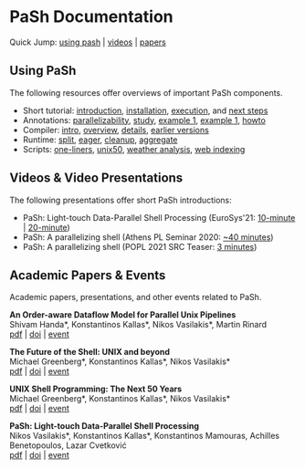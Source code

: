 # PaSh Documentation
Quick Jump: [using pash](#using-pash) | [videos](#videos--video-presentations) | [papers](#academic-papers--events) 

## Using PaSh

The following resources offer overviews of important PaSh components.

* Short tutorial: [introduction](./tutorial.md#introduction), [installation](./tutorial.md#installation), [execution](./tutorial.md#running-scripts), and [next steps](./tutorial.md#what-next)
* Annotations: [parallelizability](../annotations#main-parallelizability-classes), [study](../annotations#parallelizability-study-of-commands-in-gnu--posix), [example 1](../annotations#a-simple-example-chmod), [example 1](../annotations#another-example-cut), [howto](../annotations#how-to-annotate-a-command)
* Compiler: [intro](../compiler#introduction), [overview](../compiler#compiler-overview), [details](../compiler#zooming-into-fragments), [earlier versions](../compiler#earlier-versions)
* Runtime: [split](../runtime#stream-splitting), [eager](../runtime#eager-stream-polling),  [cleanup](../runtime#cleanup-logic),  [aggregate](../runtime#aggregators)
* Scripts: [one-liners](#common-unix-one-liners), [unix50](#unix-50-from-bell-labs), [weather analysis](#noaa-weather-analysis), [web indexing](#wikipedia-web-indexing)

## Videos & Video Presentations

The following presentations offer short PaSh introductions:

* PaSh: Light-touch Data-Parallel Shell Processing (EuroSys'21: [10-minute](https://www.youtube.com/watch?v=6eSZ1yirnU8) | [20-minute](https://www.youtube.com/watch?v=Je-jt2pNA-s))
* PaSh: A parallelizing shell (Athens PL Seminar 2020: [~40 minutes](https://www.youtube.com/watch?v=UAkfruEvLTk&list=PLdrM8z9GiOahvmZsPn1CXf4EVjy8OA9aq&index=11&t=76s))
* PaSh: A parallelizing shell (POPL 2021 SRC Teaser: [3 minutes](https://www.youtube.com/watch?v=3uqYJo1v1E0))

## Academic Papers & Events

Academic papers, presentations, and other events related to PaSh.

**An Order-aware Dataflow Model for Parallel Unix Pipelines**  
Shivam Handa*, Konstantinos Kallas*, Nikos Vasilakis*, Martin Rinard  
[pdf](https://arxiv.org/pdf/2012.15422.pdf) | [doi](https://doi.org/10.1145/3473570) | [event](https://icfp21.sigplan.org/)

**The Future of the Shell: UNIX and beyond**  
Michael Greenberg*, Konstantinos Kallas*, Nikos Vasilakis*  
[pdf](https://fut-shell.github.io/panel-summary.pdf) | [doi](https://doi.org/10.1145/3458336.3465296) | [event](https://sigops.org/s/conferences/hotos/2021/#program)

**UNIX Shell Programming: The Next 50 Years**  
Michael Greenberg*, Konstantinos Kallas*, Nikos Vasilakis*  
[pdf](https://dl.acm.org/doi/pdf/10.1145/3458336.3465294) | [doi](https://doi.org/10.1145/3458336.3465294) | [event](https://sigops.org/s/conferences/hotos/2021/#program)

**PaSh: Light-touch Data-Parallel Shell Processing**  
Nikos Vasilakis*, Konstantinos Kallas*, Konstantinos Mamouras, Achilles Benetopoulos, Lazar Cvetković  
[pdf](https://dl.acm.org/doi/pdf/10.1145/3447786.3456228) | [doi](https://doi.org/10.1145/3447786.3456228) | [event](https://2021.eurosys.org/)
